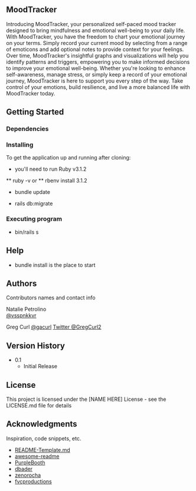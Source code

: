 ## MoodTracker

Introducing MoodTracker, your personalized self-paced mood tracker designed to bring mindfulness and emotional well-being to your daily life. With MoodTracker, you have the freedom to chart your emotional journey on your terms. Simply record your current mood by selecting from a range of emoticons and add optional notes to provide context for your feelings. Over time, MoodTracker's insightful graphs and visualizations will help you identify patterns and triggers, empowering you to make informed decisions to improve your emotional well-being. Whether you're looking to enhance self-awareness, manage stress, or simply keep a record of your emotional journey, MoodTracker is here to support you every step of the way. Take control of your emotions, build resilience, and live a more balanced life with MoodTracker today.

## Getting Started

### Dependencies

### Installing
To get the application up and running after cloning:

* you'll need to run Ruby v3.1.2

** ruby -v
or
** rbenv install 3.1.2

* bundle update

* rails db:migrate


### Executing program

* bin/rails s

## Help
* bundle install is the place to start

## Authors

Contributors names and contact info

Natalie Petrolino  
[@vsspnkkvr](https://github.com/vsspnkkvr)

Greg Curl
[@gacurl](https://github.com/gacurl)
[ Twitter @GregCurl2](https://twitter.com/GregCurl2)

## Version History
* 0.1
    * Initial Release

## License

This project is licensed under the [NAME HERE] License - see the LICENSE.md file for details

## Acknowledgments

Inspiration, code snippets, etc.
* [README-Template.md](https://gist.github.com/DomPizzie/7a5ff55ffa9081f2de27c315f5018afc)
* [awesome-readme](https://github.com/matiassingers/awesome-readme)
* [PurpleBooth](https://gist.github.com/PurpleBooth/109311bb0361f32d87a2)
* [dbader](https://github.com/dbader/readme-template)
* [zenorocha](https://gist.github.com/zenorocha/4526327)
* [fvcproductions](https://gist.github.com/fvcproductions/1bfc2d4aecb01a834b46)

